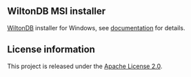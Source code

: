 WiltonDB MSI installer
----------------------

[WiltonDB](https://wiltondb.com/) installer for Windows,
see [documentation](https://github.com/wiltondb/wiltondb/wiki/MSIInstaller) for details.

License information
-------------------

This project is released under the [Apache License 2.0](http://www.apache.org/licenses/LICENSE-2.0).
